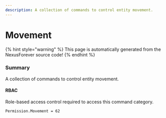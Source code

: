 ```yaml
---
description: A collection of commands to control entity movement.
---
```


# Movement

{% hint style="warning" %}
This page is automatically generated from the NexusForever source code!
{% endhint %}

### Summary

A collection of commands to control entity movement.

#### RBAC

Role-based access control required to access this command category.

```
Permission.Movement = 62
```

